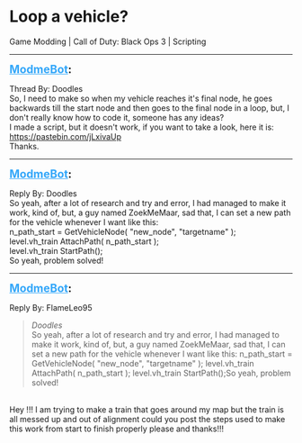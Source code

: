 # Loop a vehicle?
Game Modding | Call of Duty: Black Ops 3 | Scripting

---
<strong style="font-size: 1.4em;"><span style="text-decoration: underline;text-decoration-color: #34a7f9;"><span style="color:#34a7f9;">ModmeBot</span></span>:</strong>

<p>Thread By: Doodles<br />So, I need to make so when my vehicle reaches it&#39;s final node, he goes backwards till the start node and then goes to the final node in a loop, but, I don&#39;t really know how to code it, someone has any ideas?<br />I made a script, but it doesn&#39;t work, if you want to take a look, here it is: <a href="https://pastebin.com/jLxivaUp">https://pastebin.com/jLxivaUp</a><br />Thanks.</p>

---
<strong style="font-size: 1.4em;"><span style="text-decoration: underline;text-decoration-color: #34a7f9;"><span style="color:#34a7f9;">ModmeBot</span></span>:</strong>

<p>Reply By: Doodles<br />So yeah, after a lot of research and try and error, I had managed to make it work, kind of, but, a guy named ZoekMeMaar, sad that, I can set a new path for the vehicle whenever I want like this:<br />    n_path_start = GetVehicleNode( &quot;new_node&quot;, &quot;targetname&quot; );<br />    level.vh_train AttachPath( n_path_start );<br />    level.vh_train StartPath();<br />So yeah, problem solved!</p>

---
<strong style="font-size: 1.4em;"><span style="text-decoration: underline;text-decoration-color: #34a7f9;"><span style="color:#34a7f9;">ModmeBot</span></span>:</strong>

<p>Reply By: FlameLeo95<br /><blockquote><em>Doodles</em><br />So yeah, after a lot of research and try and error, I had managed to make it work, kind of, but, a guy named ZoekMeMaar, sad that, I can set a new path for the vehicle whenever I want like this:    n_path_start = GetVehicleNode( &quot;new_node&quot;, &quot;targetname&quot; );    level.vh_train AttachPath( n_path_start );    level.vh_train StartPath();So yeah, problem solved!</blockquote><br /> Hey !!! I am trying to make a train that goes around my map but the train is all messed up and out of alignment could you post the steps used to make this work from start to finish properly please and thanks!!!</p>
